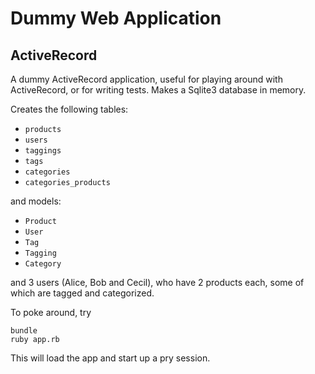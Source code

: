 Dummy Web Application
=====================

ActiveRecord
------------

A dummy ActiveRecord application, useful for playing around with ActiveRecord,
or for writing tests. Makes a Sqlite3 database in memory.

Creates the following tables:

- `products`
- `users`
- `taggings`
- `tags`
- `categories`
- `categories_products`

and models:

- `Product`
- `User`
- `Tag`
- `Tagging`
- `Category`

and 3 users (Alice, Bob and Cecil), who have 2 products each, some of which
are tagged and categorized.

To poke around, try

    bundle
    ruby app.rb

This will load the app and start up a pry session.
